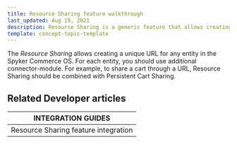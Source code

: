 ```yaml
---
title: Resource Sharing feature walkthrough
last_updated: Aug 19, 2021
description: Resource Sharing is a generic feature that allows creating a unique URL for any entity in the Spyker Commerce OS.
template: concept-topic-template
---
```


The _Resource Sharing_ allows creating a unique URL for any entity in the Spyker Commerce OS. For each entity, you should use additional connector-module. For example, to share a cart through a URL, Resource Sharing should be combined with Persistent Cart Sharing.

<!--
To learn more about the feature and to find out how end users use it, see [Resource Sharing feature overview](https://documentation.spryker.com/docs/resource-sharing-feature-overview) for business users.
-->

## Related Developer articles

|INTEGRATION GUIDES  |
|---------|
|Resource Sharing feature integration |
